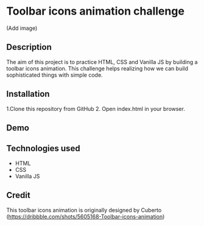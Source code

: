 # Toolbar icons animation challenge
(Add image)

## Description
The aim of this project is to practice HTML, CSS and Vanilla JS by building a toolbar icons animation.
This challenge helps realizing how we can build sophisticated things with simple code.

## Installation
1.Clone this repository from GitHub
2. Open index.html in your browser.

## Demo

## Technologies used
- HTML
- CSS
- Vanilla JS

## Credit
This toolbar icons animation is originally designed by Cuberto (https://dribbble.com/shots/5605168-Toolbar-icons-animation)

